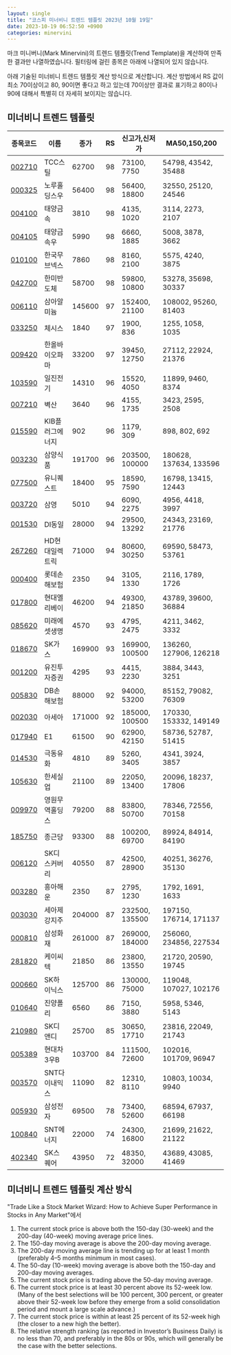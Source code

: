 ```yaml
---
layout: single
title: "코스피 미너비니 트렌드 템플릿 2023년 10월 19일"
date: 2023-10-19 06:52:50 +0900
categories: minervini
---
```

마크 미니버니(Mark Minervini)의 트렌드 템플릿(Trend Template)을 계산하여 만족한 결과만 나열하였습니다. 필터링에 걸린 종목은 아래에 나열되어 있지 않습니다.

아래 기술된 미너비니 트렌드 템플릿 계산 방식으로 계산합니다. 계산 방법에서 RS 값이 최소 70이상이고 80, 90이면 좋다고 하고 있는데 70이상만 결과로 표기하고 80이나 90에 대해서 특별히 더 자세히 보이지는 않습니다.

## 미너비니 트렌드 템플릿

|종목코드|이름|종가|RS|신고가,신저가|MA50,150,200|
|------|---|---|--|---------|------------|
|[002710](https://finance.daum.net/quotes/A002710)|TCC스틸|62700|98|73100, 7750|54798, 43542, 35488|
|[000325](https://finance.daum.net/quotes/A000325)|노루홀딩스우|56400|98|56400, 18800|32550, 25120, 24546|
|[004100](https://finance.daum.net/quotes/A004100)|태양금속|3810|98|4135, 1020|3114, 2273, 2107|
|[004105](https://finance.daum.net/quotes/A004105)|태양금속우|5990|98|6660, 1885|5008, 3878, 3662|
|[010100](https://finance.daum.net/quotes/A010100)|한국무브넥스|7860|98|8160, 2100|5575, 4240, 3875|
|[042700](https://finance.daum.net/quotes/A042700)|한미반도체|58700|98|59800, 10800|53278, 35698, 30337|
|[006110](https://finance.daum.net/quotes/A006110)|삼아알미늄|145600|97|152400, 21100|108002, 95260, 81403|
|[033250](https://finance.daum.net/quotes/A033250)|체시스|1840|97|1900, 836|1255, 1058, 1035|
|[009420](https://finance.daum.net/quotes/A009420)|한올바이오파마|33200|97|39450, 12750|27112, 22924, 21376|
|[103590](https://finance.daum.net/quotes/A103590)|일진전기|14310|96|15520, 4050|11899, 9460, 8374|
|[007210](https://finance.daum.net/quotes/A007210)|벽산|3640|96|4155, 1735|3423, 2595, 2508|
|[015590](https://finance.daum.net/quotes/A015590)|KIB플러그에너지|902|96|1179, 309|898, 802, 692|
|[003230](https://finance.daum.net/quotes/A003230)|삼양식품|191700|96|203500, 100000|180628, 137634, 133596|
|[077500](https://finance.daum.net/quotes/A077500)|유니퀘스트|18400|95|18590, 7590|16798, 13415, 12443|
|[003720](https://finance.daum.net/quotes/A003720)|삼영|5010|94|6090, 2275|4956, 4418, 3997|
|[001530](https://finance.daum.net/quotes/A001530)|DI동일|28000|94|29500, 13292|24343, 23169, 21776|
|[267260](https://finance.daum.net/quotes/A267260)|HD현대일렉트릭|71000|94|80600, 30250|69590, 58473, 53761|
|[000400](https://finance.daum.net/quotes/A000400)|롯데손해보험|2350|94|3105, 1330|2116, 1789, 1726|
|[017800](https://finance.daum.net/quotes/A017800)|현대엘리베이|46200|94|49300, 21850|43789, 39600, 36884|
|[085620](https://finance.daum.net/quotes/A085620)|미래에셋생명|4570|93|4795, 2475|4211, 3462, 3332|
|[018670](https://finance.daum.net/quotes/A018670)|SK가스|169900|93|169900, 100500|136260, 127906, 126218|
|[001200](https://finance.daum.net/quotes/A001200)|유진투자증권|4295|93|4415, 2230|3884, 3443, 3251|
|[005830](https://finance.daum.net/quotes/A005830)|DB손해보험|88000|92|94000, 53200|85152, 79082, 76309|
|[002030](https://finance.daum.net/quotes/A002030)|아세아|171000|92|185000, 100500|170330, 153332, 149149|
|[017940](https://finance.daum.net/quotes/A017940)|E1|61500|90|62900, 42150|58736, 52787, 51415|
|[014530](https://finance.daum.net/quotes/A014530)|극동유화|4810|89|5260, 3405|4341, 3924, 3857|
|[105630](https://finance.daum.net/quotes/A105630)|한세실업|21100|89|22050, 13400|20096, 18237, 17806|
|[009970](https://finance.daum.net/quotes/A009970)|영원무역홀딩스|79200|88|83800, 50700|78346, 72556, 70158|
|[185750](https://finance.daum.net/quotes/A185750)|종근당|93300|88|100200, 69700|89924, 84914, 84190|
|[006120](https://finance.daum.net/quotes/A006120)|SK디스커버리|40550|87|42500, 28900|40251, 36276, 35130|
|[003280](https://finance.daum.net/quotes/A003280)|흥아해운|2350|87|2795, 1230|1792, 1691, 1633|
|[003030](https://finance.daum.net/quotes/A003030)|세아제강지주|204000|87|232500, 135500|197150, 176714, 171137|
|[000810](https://finance.daum.net/quotes/A000810)|삼성화재|261000|87|269000, 184000|256060, 234856, 227534|
|[281820](https://finance.daum.net/quotes/A281820)|케이씨텍|21850|86|23800, 13550|21720, 20590, 19745|
|[000660](https://finance.daum.net/quotes/A000660)|SK하이닉스|125700|86|130000, 75000|119048, 107027, 102176|
|[010640](https://finance.daum.net/quotes/A010640)|진양폴리|6560|86|7150, 3880|5958, 5346, 5143|
|[210980](https://finance.daum.net/quotes/A210980)|SK디앤디|25700|85|30650, 17710|23816, 22049, 21743|
|[005389](https://finance.daum.net/quotes/A005389)|현대차3우B|103700|84|111500, 72600|102016, 101709, 96947|
|[003570](https://finance.daum.net/quotes/A003570)|SNT다이내믹스|11090|82|12310, 8110|10803, 10034, 9940|
|[005930](https://finance.daum.net/quotes/A005930)|삼성전자|69500|78|73400, 52600|68594, 67937, 66198|
|[100840](https://finance.daum.net/quotes/A100840)|SNT에너지|22000|74|24300, 16800|21699, 21622, 21122|
|[402340](https://finance.daum.net/quotes/A402340)|SK스퀘어|43950|72|48350, 32000|43689, 43085, 41469|

## 미너비니 트렌드 템플릿 계산 방식

"Trade Like a Stock Market Wizard: How to Achieve Super Performance in Stocks in Any Market"에서

 1. The current stock price is above both the 150-day (30-week) and the 200-day (40-week) moving average price lines.
 1. The 150-day moving average is above the 200-day moving average.
 1. The 200-day moving average line is trending up for at least 1 month (preferably 4–5 months minimum in most cases).
 1. The 50-day (10-week) moving average is above both the 150-day and 200-day moving averages.
 1. The current stock price is trading above the 50-day moving average.
 1. The current stock price is at least 30 percent above its 52-week low. (Many of the best selections will be 100 percent, 300 percent, or greater above their 52-week low before they emerge from a solid consolidation period and mount a large scale advance.)
 1. The current stock price is within at least 25 percent of its 52-week high (the closer to a new high the better).
 1. The relative strength ranking (as reported in Investor’s Business Daily) is no less than 70, and preferably in the 80s or 90s, which will generally be the case with the better selections.

